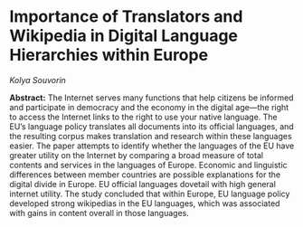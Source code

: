 # Importance of Translators and Wikipedia in Digital Language Hierarchies within Europe #

*Kolya Souvorin*

**Abstract:**
The Internet serves many functions that help citizens be informed and participate in
democracy and the economy in the digital age—the right to access the Internet links to the right
to use your native language. The EU’s language policy translates all documents into its official
languages, and the resulting corpus makes translation and research within these languages
easier. The paper attempts to identify whether the languages of the EU have greater utility on
the Internet by comparing a broad measure of total contents and services in the languages of
Europe. Economic and linguistic differences between member countries are possible
explanations for the digital divide in Europe. EU official languages dovetail with high general
internet utility. The study concluded that within Europe, EU language policy developed strong
wikipedias in the EU languages, which was associated with gains in content overall in those
languages.
